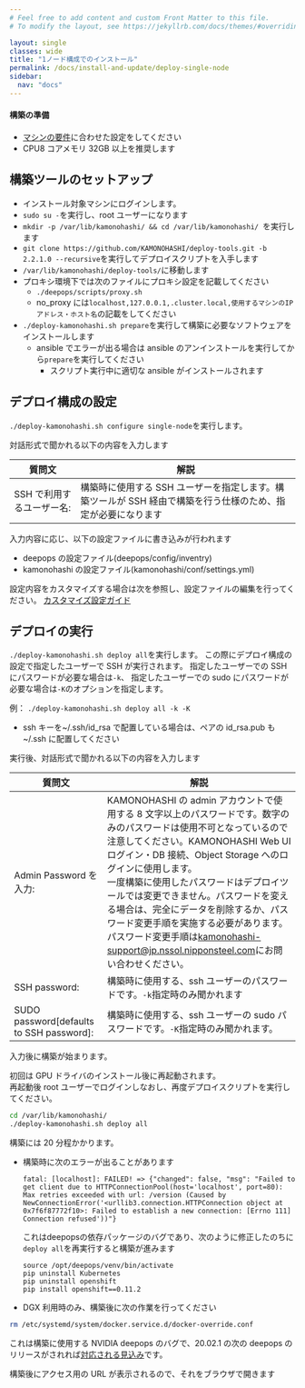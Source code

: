 ```yaml
---
# Feel free to add content and custom Front Matter to this file.
# To modify the layout, see https://jekyllrb.com/docs/themes/#overriding-theme-defaults

layout: single
classes: wide
title: "1ノード構成でのインストール"
permalink: /docs/install-and-update/deploy-single-node
sidebar:
  nav: "docs"
---
```


#### 構築の準備

- [マシンの要件](/docs/install-and-update/prerequisite)に合わせた設定をしてください
- CPU8 コアメモリ 32GB 以上を推奨します

## 構築ツールのセットアップ

- インストール対象マシンにログインします。
- `sudo su -`を実行し、root ユーザーになります
- `mkdir -p /var/lib/kamonohashi/ && cd /var/lib/kamonohashi/ `を実行します
- `git clone https://github.com/KAMONOHASHI/deploy-tools.git -b 2.2.1.0 --recursive`を実行してデプロイスクリプトを入手します
- `/var/lib/kamonohashi/deploy-tools/`に移動します
- プロキシ環境下では次のファイルにプロキシ設定を記載してください
  - `./deepops/scripts/proxy.sh`
  - no_proxy には`localhost,127.0.0.1,.cluster.local,使用するマシンのIPアドレス・ホスト名`の記載をしてください
- `./deploy-kamonohashi.sh prepare`を実行して構築に必要なソフトウェアをインストールします
  - ansible でエラーが出る場合は ansible のアンインストールを実行してから`prepare`を実行してください
    - スクリプト実行中に適切な ansible がインストールされます

## デプロイ構成の設定

`./deploy-kamonohashi.sh configure single-node`を実行します。

対話形式で聞かれる以下の内容を入力します

| 質問文                    | 解説                                                                                                         |
| ------------------------- | ------------------------------------------------------------------------------------------------------------ |
| SSH で利用するユーザー名: | 構築時に使用する SSH ユーザーを指定します。構築ツールが SSH 経由で構築を行う仕様のため、指定が必要になります |

入力内容に応じ、以下の設定ファイルに書き込みが行われます

- deepops の設定ファイル(deepops/config/inventry)
- kamonohashi の設定ファイル(kamonohashi/conf/settings.yml)

設定内容をカスタマイズする場合は次を参照し、設定ファイルの編集を行ってください。
[カスタマイズ設定ガイド](/docs/install-and-update/customize-2x)

## デプロイの実行

`./deploy-kamonohashi.sh deploy all`を実行します。
この際にデプロイ構成の設定で指定したユーザーで SSH が実行されます。
指定したユーザーでの SSH にパスワードが必要な場合は`-k`、
指定したユーザーでの sudo にパスワードが必要な場合は`-K`のオプションを指定します。

例： `./deploy-kamonohashi.sh deploy all -k -K`

- ssh キーを~/.ssh/id_rsa で配置している場合は、ペアの id_rsa.pub も~/.ssh に配置してください

実行後、対話形式で聞かれる以下の内容を入力します

| 質問文                                   | 解説                                                                                                                                                                                                                                                                                                                                                                                                                                                                                                                                     |
| ---------------------------------------- | ---------------------------------------------------------------------------------------------------------------------------------------------------------------------------------------------------------------------------------------------------------------------------------------------------------------------------------------------------------------------------------------------------------------------------------------------------------------------------------------------------------------------------------------- |
| Admin Password を入力:                   | KAMONOHASHI の admin アカウントで使用する 8 文字以上のパスワードです。数字のみのパスワードは使用不可となっているので注意してください。KAMONOHASHI Web UI ログイン・DB 接続、Object Storage へのログインに使用します。<br>一度構築に使用したパスワードはデプロイツールでは変更できません。パスワードを変える場合は、完全にデータを削除するか、パスワード変更手順を実施する必要があります。パスワード変更手順は[kamonohashi-support@jp.nssol.nipponsteel.com](mailto:kamonohashi-support@jp.nssol.nipponsteel.com)にお問い合わせください。 |
| SSH password:                            | 構築時に使用する、ssh ユーザーのパスワードです。`-k`指定時のみ聞かれます                                                                                                                                                                                                                                                                                                                                                                                                                                                                 |
| SUDO password[defaults to SSH password]: | 構築時に使用する、ssh ユーザーの sudo パスワードです。`-K`指定時のみ聞かれます。                                                                                                                                                                                                                                                                                                                                                                                                                                                         |

入力後に構築が始まります。

初回は GPU ドライバのインストール後に再起動されます。  
再起動後 root ユーザーでログインしなおし、再度デプロイスクリプトを実行してください。

```bash
cd /var/lib/kamonohashi/
./deploy-kamonohashi.sh deploy all
```

構築には 20 分程かかります。

- 構築時に次のエラーが出ることがあります
  
  ```
  fatal: [localhost]: FAILED! => {"changed": false, "msg": "Failed to get client due to HTTPConnectionPool(host='localhost', port=80): Max retries exceeded with url: /version (Caused by NewConnectionError('<urllib3.connection.HTTPConnection object at 0x7f6f87772f10>: Failed to establish a new connection: [Errno 111] Connection refused'))"}
  ```

  これはdeepopsの依存パッケージのバグであり、次のように修正したのちに`deploy all`を再実行すると構築が進みます

  ```
  source /opt/deepops/venv/bin/activate
  pip uninstall Kubernetes
  pip uninstall openshift
  pip install openshift==0.11.2
  ```

- DGX 利用時のみ、構築後に次の作業を行ってください

```bash
rm /etc/systemd/system/docker.service.d/docker-override.conf
```

これは構築に使用する NVIDIA deepops のバグで、20.02.1 の次の deepops のリリースがされれば[対応される見込み](https://github.com/NVIDIA/deepops/commit/980cfe42685e17f0d3688fe50b1939aeaa51f314#diff-25c48ad81ab2a8e8c03e25d8d023bc1c)です。

構築後にアクセス用の URL が表示されるので、それをブラウザで開きます
